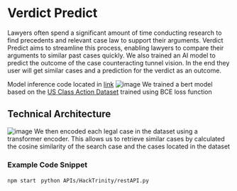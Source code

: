 # Verdict Predict #
Lawyers often spend a significant amount of time conducting research to find precedents and relevant case law to support their arguments. Verdict Predict aims to streamline this process, enabling lawyers to compare their arguments to similar past cases quickly. We also trained an AI model to predict the outcome of the case counteracting tunnel vision. In the end they user will get similar cases and a prediction for the verdict as an outcome.

Model inference code located in 
[link](https://github.com/SamManoli975/HackTrinity/tree/main/APIs/HackTrinity)
![image](https://github.com/user-attachments/assets/d3723250-92f7-4a40-b8ff-06be985e497e)
We trained a bert model based on the [US Class Action Dataset](https://huggingface.co/datasets/darrow-ai/USClassActions/viewer/default/train?p=2&row=203) trained using BCE loss function
## Technical Architecture ##
![image](https://github.com/user-attachments/assets/9f9594ed-eddb-4443-bc89-7fc3c85d3c35)
We then encoded each legal case in the dataset using a transformer encoder. This allows us to retrieve similar cases by calculated the cosine similarity of the search case and the cases located in the dataset 


### Example Code Snippet
```npm start ```
```python APIs/HackTrinity/restAPI.py  ```
